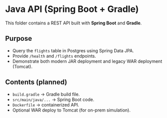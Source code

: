 # Java API (Spring Boot + Gradle)

This folder contains a REST API built with **Spring Boot** and **Gradle**.

## Purpose
- Query the `flights` table in Postgres using Spring Data JPA.
- Provide `/health` and `/flights` endpoints.
- Demonstrate both modern JAR deployment and legacy WAR deployment (Tomcat).

## Contents (planned)
- `build.gradle` → Gradle build file.
- `src/main/java/...` → Spring Boot code.
- `Dockerfile` → containerized API.
- Optional WAR deploy to Tomcat (for on-prem simulation).
